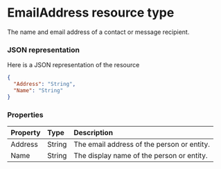 # EmailAddress resource type

The name and email address of a contact or message recipient.

### JSON representation

Here is a JSON representation of the resource

```json
{
  "Address": "String",
  "Name": "String"
}

```
### Properties
| Property	   | Type	|Description|
|:---------------|:--------|:----------|
|Address|String|The email address of the person or entity.|
|Name|String|The display name of the person or entity.|

<!-- uuid: d87334b5-1c5c-4c53-bc41-ab0c6ab60c20
2015-10-12 21:30:00 UTC -->